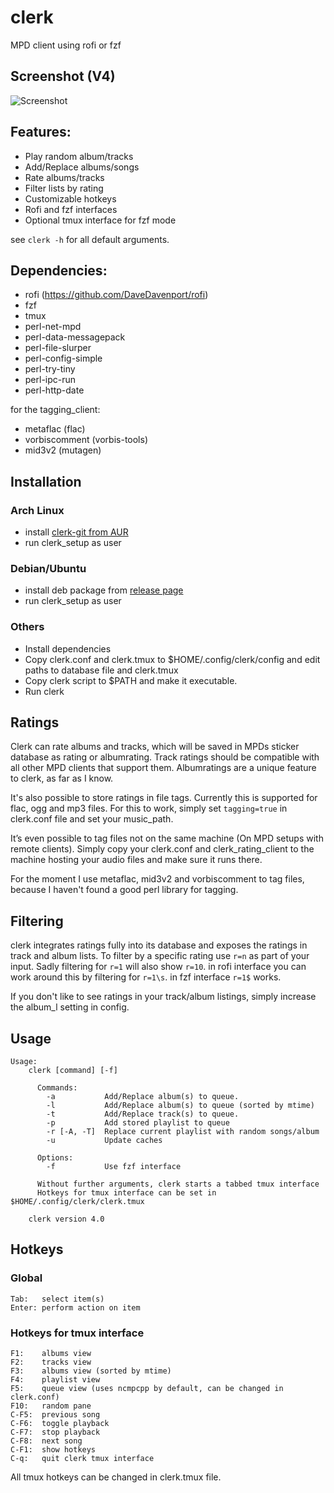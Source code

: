 # clerk

MPD client using rofi or fzf

## Screenshot (V4)
![Screenshot](https://pic.53280.de/clerk.png)

## Features:

* Play random album/tracks
* Add/Replace albums/songs
* Rate albums/tracks
* Filter lists by rating
* Customizable hotkeys
* Rofi and fzf interfaces
* Optional tmux interface for fzf mode

see `clerk -h` for all default arguments.

## Dependencies:

* rofi (https://github.com/DaveDavenport/rofi)
* fzf
* tmux
* perl-net-mpd
* perl-data-messagepack
* perl-file-slurper
* perl-config-simple
* perl-try-tiny
* perl-ipc-run
* perl-http-date

for the tagging_client:
* metaflac (flac)
* vorbiscomment (vorbis-tools)
* mid3v2 (mutagen)


## Installation

### Arch Linux

* install [clerk-git from AUR](https://aur.archlinux.org/packages/clerk-git/)
* run clerk_setup as user

### Debian/Ubuntu

* install deb package from [release page](https://github.com/carnager/clerk/releases)
* run clerk_setup as user

### Others

* Install dependencies
* Copy clerk.conf and clerk.tmux to $HOME/.config/clerk/config and edit paths to database file and clerk.tmux
* Copy clerk script to $PATH and make it executable.
* Run clerk

## Ratings

Clerk can rate albums and tracks, which will be saved in MPDs sticker database as rating or albumrating.
Track ratings should be compatible with all other MPD clients that support them.
Albumratings are a unique feature to clerk, as far as I know.

It's also possible to store ratings in file tags. Currently this is supported for flac, ogg and mp3 files.
For this to work, simply set `tagging=true` in clerk.conf file and set your music_path.

It’s even possible to tag files not on the same machine (On MPD setups with remote clients).
Simply copy your clerk.conf and clerk_rating_client to the machine hosting your audio files and
make sure it runs there.

For the moment I use metaflac, mid3v2 and vorbiscomment to tag files, because I haven't found a good perl library
for tagging.

## Filtering

clerk integrates ratings fully into its database and exposes the ratings in track and album lists.
To filter by a specific rating use `r=n` as part of your input. Sadly filtering for `r=1` will also show `r=10`.
in rofi interface you can work around this by filtering for `r=1\s`. in fzf interface `r=1$` works.

If you don't like to see ratings in your track/album listings, simply increase the album_l setting in config.

## Usage

```
Usage:
    clerk [command] [-f]

      Commands:
        -a           Add/Replace album(s) to queue.
        -l           Add/Replace album(s) to queue (sorted by mtime)
        -t           Add/Replace track(s) to queue.
        -p           Add stored playlist to queue
        -r [-A, -T]  Replace current playlist with random songs/album
        -u           Update caches

      Options:
        -f           Use fzf interface

      Without further arguments, clerk starts a tabbed tmux interface
      Hotkeys for tmux interface can be set in $HOME/.config/clerk/clerk.tmux

    clerk version 4.0
```

## Hotkeys

### Global

```
Tab:   select item(s)
Enter: perform action on item

```

### Hotkeys for tmux interface

```
F1:    albums view
F2:    tracks view
F3:    albums view (sorted by mtime)
F4:    playlist view
F5:    queue view (uses ncmpcpp by default, can be changed in clerk.conf)
F10:   random pane
C-F5:  previous song
C-F6:  toggle playback
C-F7:  stop playback
C-F8:  next song
C-F1:  show hotkeys
C-q:   quit clerk tmux interface
```

All tmux hotkeys can be changed in clerk.tmux file.
